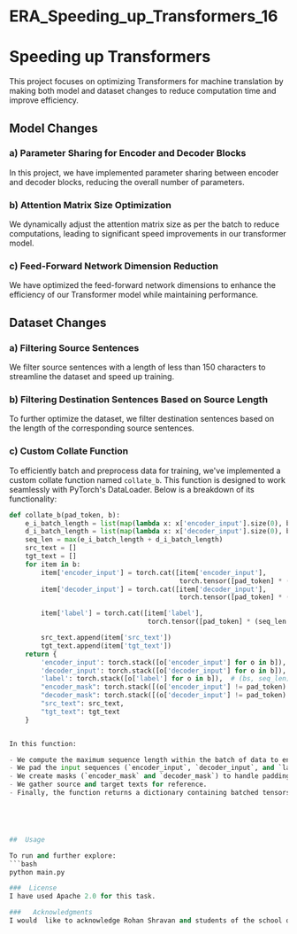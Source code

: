 # ERA_Speeding_up_Transformers_16
# Speeding up Transformers

This project focuses on optimizing Transformers for machine translation by making both model and dataset changes to reduce computation time and improve efficiency.

## Model Changes

### a) Parameter Sharing for Encoder and Decoder Blocks

In this project, we have implemented parameter sharing between encoder and decoder blocks, reducing the overall number of parameters.

### b) Attention Matrix Size Optimization

We dynamically adjust the attention matrix size as per the batch to reduce computations, leading to significant speed improvements in our transformer model.

### c) Feed-Forward Network Dimension Reduction

We have optimized the feed-forward network dimensions to enhance the efficiency of our Transformer model while maintaining performance.

## Dataset Changes

### a) Filtering Source Sentences

We filter source sentences with a length of less than 150 characters to streamline the dataset and speed up training.

### b) Filtering Destination Sentences Based on Source Length

To further optimize the dataset, we filter destination sentences based on the length of the corresponding source sentences.

### c) Custom Collate Function

To efficiently batch and preprocess data for training, we've implemented a custom collate function named `collate_b`. This function is designed to work seamlessly with PyTorch's DataLoader. Below is a breakdown of its functionality:

```python
def collate_b(pad_token, b):
    e_i_batch_length = list(map(lambda x: x['encoder_input'].size(0), b))
    d_i_batch_length = list(map(lambda x: x['decoder_input'].size(0), b))
    seq_len = max(e_i_batch_length + d_i_batch_length)
    src_text = []
    tgt_text = []
    for item in b:
        item['encoder_input'] = torch.cat([item['encoder_input'],
                                           torch.tensor([pad_token] * (seq_len - item['encoder_input'].size(0)), dtype=torch.int64), ], dim=0)
        item['decoder_input'] = torch.cat([item['decoder_input'],
                                           torch.tensor([pad_token] * (seq_len - item['decoder_input'].size(0)), dtype=torch.int64), ], dim=0)

        item['label'] = torch.cat([item['label'],
                                   torch.tensor([pad_token] * (seq_len - item['label'].size(0)), dtype=torch.int64), ], dim=0)

        src_text.append(item['src_text'])
        tgt_text.append(item['tgt_text'])
    return {
        'encoder_input': torch.stack([o['encoder_input'] for o in b]),  # (bs, seq_len)
        'decoder_input': torch.stack([o['decoder_input'] for o in b]),  # bs, seq_len)
        'label': torch.stack([o['label'] for o in b]),  # (bs, seq_len)
        "encoder_mask": torch.stack([(o['encoder_input'] != pad_token).unsqueeze(0).unsqueeze(1).int() for o in b]),  # (bs,1,1,seq_len)
        "decoder_mask": torch.stack([(o['decoder_input'] != pad_token).int() & causal_mask(o['decoder_input'].size(dim=-1)) for o in b]),
        "src_text": src_text,
        "tgt_text": tgt_text
    }


In this function:

- We compute the maximum sequence length within the batch of data to ensure consistent padding.
- We pad the input sequences (`encoder_input`, `decoder_input`, and `label`) with the `pad_token` to match the maximum sequence length.
- We create masks (`encoder_mask` and `decoder_mask`) to handle padding elements during model training.
- We gather source and target texts for reference.
- Finally, the function returns a dictionary containing batched tensors and masks, making it ready for use with the Transformer model. This custom collate function helps optimize data preprocessing and ensures efficient batch handling during training.





##  Usage

To run and further explore:
```bash
python main.py

###  License
I have used Apache 2.0 for this task. 

###   Acknowledgments
I would  like to acknowledge Rohan Shravan and students of the school of AI for their valuable guidance.








